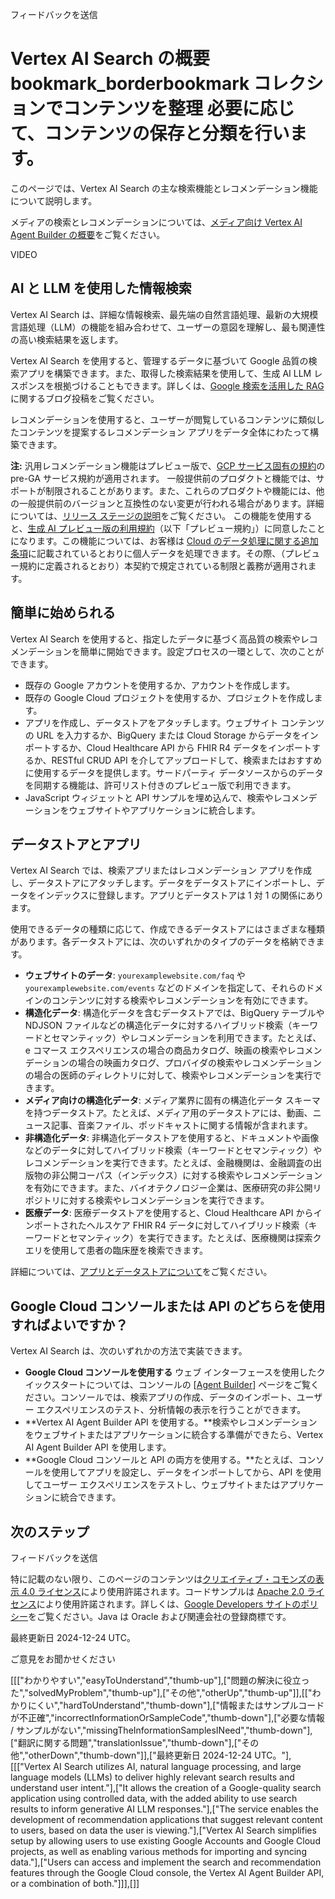フィードバックを送信

# Vertex AI Search の概要 bookmark\_borderbookmark コレクションでコンテンツを整理 必要に応じて、コンテンツの保存と分類を行います。

このページでは、Vertex AI Search の主な検索機能とレコメンデーション機能について説明します。

メディアの検索とレコメンデーションについては、[メディア向け Vertex AI Agent Builder の概要](https://cloud.google.com/generative-ai-app-builder/docs/about-media?hl=ja)をご覧ください。

VIDEO

## AI と LLM を使用した情報検索

Vertex AI Search は、詳細な情報検索、最先端の自然言語処理、最新の大規模言語処理（LLM）の機能を組み合わせて、ユーザーの意図を理解し、最も関連性の高い検索結果を返します。

Vertex AI Search を使用すると、管理するデータに基づいて Google 品質の検索アプリを構築できます。また、取得した検索結果を使用して、生成 AI LLM レスポンスを根拠づけることもできます。詳しくは、[Google 検索を活用した RAG](https://cloud.google.com/blog/products/ai-machine-learning/rags-powered-by-google-search-technology-part-1?hl=ja) に関するブログ投稿をご覧ください。

レコメンデーションを使用すると、ユーザーが閲覧しているコンテンツに類似したコンテンツを提案するレコメンデーション アプリをデータ全体にわたって構築できます。

**注:**
汎用レコメンデーション機能はプレビュー版で、[GCP サービス固有の規約](https://cloud.google.com/terms/service-terms?hl=ja)の pre-GA サービス規約が適用されます。
一般提供前のプロダクトと機能では、サポートが制限されることがあります。また、これらのプロダクトや機能には、他の一般提供前のバージョンと互換性のない変更が行われる場合があります。詳細については、[リリース ステージの説明](https://cloud.google.com/products?hl=ja#product-launch-stages)をご覧ください。
この機能を使用すると、[生成 AI プレビュー版の利用規約](https://cloud.google.com/trustedtester/aitos?hl=ja)（以下「プレビュー規約」）に同意したことになります。この機能については、お客様は [Cloud のデータ処理に関する追加条項](https://cloud.google.com/terms/data-processing-terms?hl=ja)に記載されているとおりに個人データを処理できます。その際、（プレビュー規約に定義されるとおり）本契約で規定されている制限と義務が適用されます。

## 簡単に始められる

Vertex AI Search を使用すると、指定したデータに基づく高品質の検索やレコメンデーションを簡単に開始できます。設定プロセスの一環として、次のことができます。

* 既存の Google アカウントを使用するか、アカウントを作成します。
* 既存の Google Cloud プロジェクトを使用するか、プロジェクトを作成します。
* アプリを作成し、データストアをアタッチします。ウェブサイト コンテンツの URL を入力するか、BigQuery または Cloud Storage からデータをインポートするか、Cloud Healthcare API から FHIR R4 データをインポートするか、RESTful CRUD API を介してアップロードして、検索またはおすすめに使用するデータを提供します。サードパーティ データソースからのデータを同期する機能は、許可リスト付きのプレビュー版で利用できます。
* JavaScript ウィジェットと API サンプルを埋め込んで、検索やレコメンデーションをウェブサイトやアプリケーションに統合します。

## データストアとアプリ

Vertex AI Search では、検索アプリまたはレコメンデーション アプリを作成し、データストアにアタッチします。データをデータストアにインポートし、データをインデックスに登録します。アプリとデータストアは 1 対 1 の関係にあります。

使用できるデータの種類に応じて、作成できるデータストアにはさまざまな種類があります。各データストアには、次のいずれかのタイプのデータを格納できます。

* **ウェブサイトのデータ**: `yourexamplewebsite.com/faq` や `yourexamplewebsite.com/events` などのドメインを指定して、それらのドメインのコンテンツに対する検索やレコメンデーションを有効にできます。
* **構造化データ**: 構造化データを含むデータストアでは、BigQuery テーブルや NDJSON ファイルなどの構造化データに対するハイブリッド検索（キーワードとセマンティック）やレコメンデーションを利用できます。たとえば、e コマース エクスペリエンスの場合の商品カタログ、映画の検索やレコメンデーションの場合の映画カタログ、プロバイダの検索やレコメンデーションの場合の医師のディレクトリに対して、検索やレコメンデーションを実行できます。
* **メディア向けの構造化データ**: メディア業界に固有の構造化データ スキーマを持つデータストア。たとえば、メディア用のデータストアには、動画、ニュース記事、音楽ファイル、ポッドキャストに関する情報が含まれます。
* **非構造化データ**: 非構造化データストアを使用すると、ドキュメントや画像などのデータに対してハイブリッド検索（キーワードとセマンティック）やレコメンデーションを実行できます。たとえば、金融機関は、金融調査の出版物の非公開コーパス（インデックス）に対する検索やレコメンデーションを有効にできます。また、バイオテクノロジー企業は、医療研究の非公開リポジトリに対する検索やレコメンデーションを実行できます。
* **医療データ**: 医療データストアを使用すると、Cloud Healthcare API からインポートされたヘルスケア FHIR R4 データに対してハイブリッド検索（キーワードとセマンティック）を実行できます。たとえば、医療機関は探索クエリを使用して患者の臨床歴を検索できます。

詳細については、[アプリとデータストアについて](https://cloud.google.com/generative-ai-app-builder/docs/create-datastore-ingest?hl=ja)をご覧ください。

## Google Cloud コンソールまたは API のどちらを使用すればよいですか？

Vertex AI Search は、次のいずれかの方法で実装できます。

* **Google Cloud コンソールを使用する** ウェブ インターフェースを使用したクイックスタートについては、コンソールの [[Agent Builder](https://console.cloud.google.com/gen-app-builder/engines?hl=ja)] ページをご覧ください。コンソールでは、検索アプリの作成、データのインポート、ユーザー エクスペリエンスのテスト、分析情報の表示を行うことができます。
* **Vertex AI Agent Builder API を使用する。**検索やレコメンデーションをウェブサイトまたはアプリケーションに統合する準備ができたら、Vertex AI Agent Builder API を使用します。
* **Google Cloud コンソールと API の両方を使用する。**たとえば、コンソールを使用してアプリを設定し、データをインポートしてから、API を使用してユーザー エクスペリエンスをテストし、ウェブサイトまたはアプリケーションに統合できます。

## 次のステップ



フィードバックを送信

特に記載のない限り、このページのコンテンツは[クリエイティブ・コモンズの表示 4.0 ライセンス](https://creativecommons.org/licenses/by/4.0/)により使用許諾されます。コードサンプルは [Apache 2.0 ライセンス](https://www.apache.org/licenses/LICENSE-2.0)により使用許諾されます。詳しくは、[Google Developers サイトのポリシー](https://developers.google.com/site-policies?hl=ja)をご覧ください。Java は Oracle および関連会社の登録商標です。

最終更新日 2024-12-24 UTC。




ご意見をお聞かせください

[[["わかりやすい","easyToUnderstand","thumb-up"],["問題の解決に役立った","solvedMyProblem","thumb-up"],["その他","otherUp","thumb-up"]],[["わかりにくい","hardToUnderstand","thumb-down"],["情報またはサンプルコードが不正確","incorrectInformationOrSampleCode","thumb-down"],["必要な情報 / サンプルがない","missingTheInformationSamplesINeed","thumb-down"],["翻訳に関する問題","translationIssue","thumb-down"],["その他","otherDown","thumb-down"]],["最終更新日 2024-12-24 UTC。"],[[["Vertex AI Search utilizes AI, natural language processing, and large language models (LLMs) to deliver highly relevant search results and understand user intent."],["It allows the creation of a Google-quality search application using controlled data, with the added ability to use search results to inform generative AI LLM responses."],["The service enables the development of recommendation applications that suggest relevant content to users, based on data the user is viewing."],["Vertex AI Search simplifies setup by allowing users to use existing Google Accounts and Google Cloud projects, as well as enabling various methods for importing and syncing data."],["Users can access and implement the search and recommendation features through the Google Cloud console, the Vertex AI Agent Builder API, or a combination of both."]]],[]]